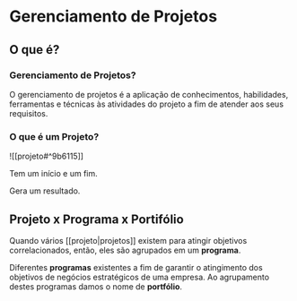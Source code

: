 # Gerenciamento de Projetos
## O que é?
### Gerenciamento de Projetos?
O gerenciamento de projetos é a aplicação de conhecimentos, habilidades, ferramentas e técnicas às atividades do projeto a fim de atender aos seus requisitos.

### O que é um Projeto?
![[projeto#^9b6115]]

Tem um início e um fim.

Gera um resultado.

## Projeto x Programa x Portifólio
Quando vários [[projeto|projetos]] existem para atingir objetivos correlacionados, então, eles são agrupados em um **programa**.

Diferentes **programas** existentes a fim de garantir o atingimento dos objetivos de negócios estratégicos de uma empresa. Ao agrupamento destes programas damos o nome de **portfólio**.

